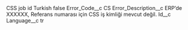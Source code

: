 <?xml version="1.0" encoding="UTF-8"?>
<CustomMetadata xmlns="http://soap.sforce.com/2006/04/metadata" xmlns:xsi="http://www.w3.org/2001/XMLSchema-instance" xmlns:xsd="http://www.w3.org/2001/XMLSchema">
    <label>CSS job id Turkish</label>
    <protected>false</protected>
    <values>
        <field>Error_Code__c</field>
        <value xsi:type="xsd:string">CS</value>
    </values>
    <values>
        <field>Error_Description__c</field>
        <value xsi:type="xsd:string">ERP’de XXXXXX, Referans numarası için CSS iş kimliği mevcut değil.</value>
    </values>
    <values>
        <field>Id__c</field>
        <value xsi:nil="true"/>
    </values>
    <values>
        <field>Language__c</field>
        <value xsi:type="xsd:string">tr</value>
    </values>
</CustomMetadata>
